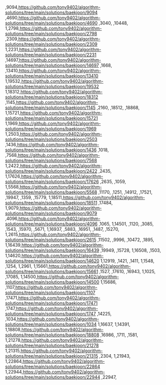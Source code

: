 ,9094,https://github.com/tony9402/algorithm-solutions/tree/main/solutions/baekjoon/9094
,4690,https://github.com/tony9402/algorithm-solutions/tree/main/solutions/baekjoon/4690
,3040,
,10448,
1,2798,https://github.com/tony9402/algorithm-solutions/tree/main/solutions/baekjoon/2798
,2309,https://github.com/tony9402/algorithm-solutions/tree/main/solutions/baekjoon/2309
1,2231,https://github.com/tony9402/algorithm-solutions/tree/main/solutions/baekjoon/2231
,14697,https://github.com/tony9402/algorithm-solutions/tree/main/solutions/baekjoon/14697
,1668,
,13410,https://github.com/tony9402/algorithm-solutions/tree/main/solutions/baekjoon/13410
1,19532,https://github.com/tony9402/algorithm-solutions/tree/main/solutions/baekjoon/19532
1,18312,https://github.com/tony9402/algorithm-solutions/tree/main/solutions/baekjoon/18312
,1145,https://github.com/tony9402/algorithm-solutions/tree/main/solutions/baekjoon/1145
,2160,
,18512,
,18868,
1,15721,https://github.com/tony9402/algorithm-solutions/tree/main/solutions/baekjoon/15721
1,1969,https://github.com/tony9402/algorithm-solutions/tree/main/solutions/baekjoon/1969
1,2503,https://github.com/tony9402/algorithm-solutions/tree/main/solutions/baekjoon/2503
,1436,https://github.com/tony9402/algorithm-solutions/tree/main/solutions/baekjoon/1436
,1018,
,7568,https://github.com/tony9402/algorithm-solutions/tree/main/solutions/baekjoon/7568
1,2422,https://github.com/tony9402/algorithm-solutions/tree/main/solutions/baekjoon/2422
,2435,
1,17626,https://github.com/tony9402/algorithm-solutions/tree/main/solutions/baekjoon/17626
,2635,
,1059,
1,5568,https://github.com/tony9402/algorithm-solutions/tree/main/solutions/baekjoon/5568
,11170,
,1251,
,14912,
,17521,
,19947,
,1359,
,15779,
1,18511,https://github.com/tony9402/algorithm-solutions/tree/main/solutions/baekjoon/18511
,17484,
1,9079,https://github.com/tony9402/algorithm-solutions/tree/main/solutions/baekjoon/9079
,4096,https://github.com/tony9402/algorithm-solutions/tree/main/solutions/baekjoon/4096
,1065,
1,14501,
,1120,
,3085,
,1543,
,15970,
,5671,
1,16937,
,5883,
,16951,
,1487,
,15270,
1,2615,https://github.com/tony9402/algorithm-solutions/tree/main/solutions/baekjoon/2615
,11502,
,9996,
,10472,
,1895,
1,16439,https://github.com/tony9402/algorithm-solutions/tree/main/solutions/baekjoon/16439
,19949,
,15728,
1,16508,
,1503,
1,14620,https://github.com/tony9402/algorithm-solutions/tree/main/solutions/baekjoon/14620
1,12919,
,1421,
,1411,
1,1548,
,1254,
1,2961,
1,15661,https://github.com/tony9402/algorithm-solutions/tree/main/solutions/baekjoon/15661
,1527,
,17610,
,16943,
1,1025,
,17085,
1,14500,https://github.com/tony9402/algorithm-solutions/tree/main/solutions/baekjoon/14500
1,15686,
,1107,https://github.com/tony9402/algorithm-solutions/tree/main/solutions/baekjoon/1107
,17471,https://github.com/tony9402/algorithm-solutions/tree/main/solutions/baekjoon/17471
,1747,https://github.com/tony9402/algorithm-solutions/tree/main/solutions/baekjoon/1747
,14225,
,1034,https://github.com/tony9402/algorithm-solutions/tree/main/solutions/baekjoon/1034
1,16637,
1,14391,
1,18808,https://github.com/tony9402/algorithm-solutions/tree/main/solutions/baekjoon/18808
,16986,
,1711,
,1581,
1,21278,https://github.com/tony9402/algorithm-solutions/tree/main/solutions/baekjoon/21278
1,21315,https://github.com/tony9402/algorithm-solutions/tree/main/solutions/baekjoon/21315
,2304,
1,21943,
1,22864,https://github.com/tony9402/algorithm-solutions/tree/main/solutions/baekjoon/22864
1,22944,https://github.com/tony9402/algorithm-solutions/tree/main/solutions/baekjoon/22944
,22947,